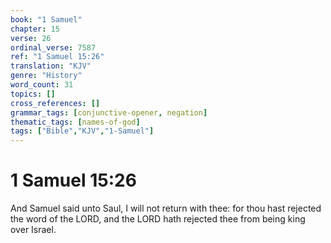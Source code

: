 ```yaml
---
book: "1 Samuel"
chapter: 15
verse: 26
ordinal_verse: 7587
ref: "1 Samuel 15:26"
translation: "KJV"
genre: "History"
word_count: 31
topics: []
cross_references: []
grammar_tags: [conjunctive-opener, negation]
thematic_tags: [names-of-god]
tags: ["Bible","KJV","1-Samuel"]
---
```


# 1 Samuel 15:26

And Samuel said unto Saul, I will not return with thee: for thou hast rejected the word of the LORD, and the LORD hath rejected thee from being king over Israel.
